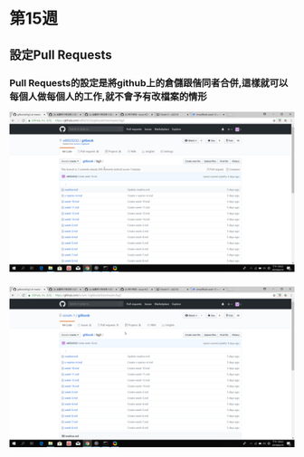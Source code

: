 # 第15週

## 設定Pull Requests

### Pull Requests的設定是將github上的倉儲跟偕同者合併,這樣就可以每個人做每個人的工作,就不會予有改檔案的情形



![](/assets/chrome_2018-06-19_22-53-50.png)

### 

![](/assets/chrome_2018-06-19_22-53-28.png)

